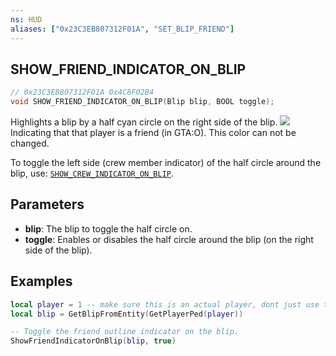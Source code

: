 ```yaml
---
ns: HUD
aliases: ["0x23C3EB807312F01A", "SET_BLIP_FRIEND"]
---
```

## SHOW_FRIEND_INDICATOR_ON_BLIP

```c
// 0x23C3EB807312F01A 0x4C8F02B4
void SHOW_FRIEND_INDICATOR_ON_BLIP(Blip blip, BOOL toggle);
```

Highlights a blip by a half cyan circle on the right side of the blip. ![](https://i.imgur.com/FrV9M4e.png) Indicating that that player is a friend (in GTA:O). This color can not be changed.

To toggle the left side (crew member indicator) of the half circle around the blip, use: [`SHOW_CREW_INDICATOR_ON_BLIP`](#_0xDCFB5D4DB8BF367E).


## Parameters
* **blip**: The blip to toggle the half circle on.
* **toggle**: Enables or disables the half circle around the blip (on the right side of the blip).

## Examples
```lua
local player = 1 -- make sure this is an actual player, dont just use this example code!
local blip = GetBlipFromEntity(GetPlayerPed(player))

-- Toggle the friend outline indicator on the blip.
ShowFriendIndicatorOnBlip(blip, true)
```